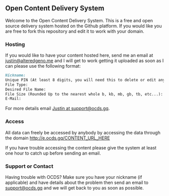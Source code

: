 ## Open Content Delivery System

Welcome to the Open Content Delivery System. This is a free and open source delivery system hosted on the Github platform. If you would like you are free to fork this repository and edit it to work with your domain.

### Hosting

If you would like to have your content hosted here, send me an email at justin@alteredgeno.me and I will get to work getting it uploaded as soon as I can please use the following format:

```markdown
Nickname:
Unique PIN (At least 8 digits, you will need this to delete or edit any files):
File Type:
Desired File Name:
File Size (Rounded Up to the nearest whole b, kb, mb, gb, tb, etc...):
E-Mail:
```

For more details email [Justin at support@ocds.gq](mailto:support@ocds.gq).

### Access

All data can freely be accessed by anybody by accessing the data through the domain http://e.ocds.gq/CONTENT_URL_HERE

If you have trouble accessing the content please give the system at least one hour to catch up before sending an email.

### Support or Contact

Having trouble with OCDS? Make sure you have your nickname (if applicable) and have details about the problem then send an email to [support@ocds.gq](mailto:support@ocds.gq) and we will get back to you as soon as possible.
